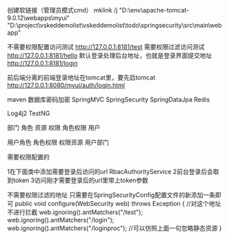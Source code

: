 
创建软链接（管理员模式cmd）
mklink /j "D:\env\apache-tomcat-9.0.12\webapps\myui" "D:\project\vskeddemolist\vskeddemolist\todo\springsecurity\src\main\webapp"


不需要权限配置访问测试
http://127.0.0.1:8181/test
需要权限过滤访问测试
http://127.0.0.1:8181/hello
默认登录处理后台地址，也就是登录界面提交地址
http://127.0.0.1:8181/login

前后端分离的前端登录地址在tomcat里，要先启tomcat
http://127.0.0.1:8080/myui/auth/login.html

maven
数据库密码加密
SpringMVC
SpringSecurity
SpringDataJpa
Redis

Log4j2
TestNG


部门
角色
资源
权限
角色权限
用户

用户角色
角色权限
权限资源
用户部门


需要权限配置的

1在下面类中添加需要登录后访问的url
RbacAuthorityService
2前台登录后会取到token
3访问刚才需要登录后的url里带上token参数

不需要权限过滤的地址
只需要在SpringSecurityConfig配置文件的新添加一条即可
    public void configure(WebSecurity web) throws Exception {
        //对这个地址不进行拦截
        web.ignoring().antMatchers("/test");
        web.ignoring().antMatchers("/login");
        web.ignoring().antMatchers("/loginproc");
        //可以仿照上面一句忽略静态资源
    }
